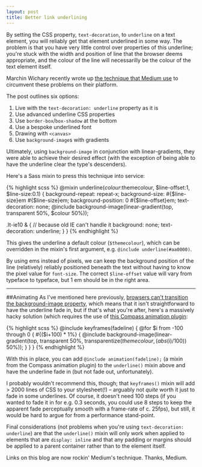 ```yaml
---
layout: post
title: Better link underlining
---
```


<p class="lead">By setting the CSS property, <code>text-decoration</code>, to <code>underline</code> on a text element, you will reliably get that element underlined in some way. The problem is that you have very little control over properties of this underline; you're stuck with the width and position of line that the browser deems appropriate, and the colour of the line will necessarilly be the colour of the text element itself.</p>

Marchin Wichary recently wrote up [the technique that Medium use](https://medium.com/p/7c03a9274f9) to circumvent these problems on their platform.

The post outlines six options:

1. Live with the `text-decoration: underline` property as it is
2. Use advanced underline CSS properties
3. Use `border-box`/`box-shadow` at the bottom
4. Use a bespoke underlined font
5. Drawing with `<canvas>`
6. Use `background-image`s with gradients

Ultimately, using `background-image` in conjunction with linear-gradients, they were able to achieve their desired effect (with the exception of being able to have the underline clear the type's descenders).

Here's a Sass mixin to press this technique into service:

{% highlight scss %}
@mixin underline($colour:$themecolour, $line-offset:1, $line-size:0.1) {
  background-repeat: repeat-x;
  background-size: #{$line-size}em #{$line-size}em;
  background-position: 0 #{$line-offset}em;
  text-decoration: none;
  @include background-image(linear-gradient(top, transparent 50%, $colour 50%));

  .lt-ie10 & { // because old IE can't handle it
    background: none;
    text-decoration: underline;
  }
}
{% endhighlight %}

This gives the underline a default colour (`$themecolour`), which can be overridden in the mixin's first argument, e.g. `@include underline(#aa0000)`.

By using ems instead of pixels, we can keep the background position of the line (relatively) reliably positioned beneath the text without having to know the pixel value for `font-size`. The correct `$line-offset` value will vary from typeface to typeface, but 1 em should be in the right area.

--------

##Animating
As I've mentioned here previously, [browsers can't transition the background-image property](/2014/02/11/transition-linear-gradients), which means that it isn't straightforward to have the underline fade in, but if that's what you're after, here's a massively hacky solution (which requires the use of [this Compass animation plugin](https://github.com/ericam/compass-animation):

{% highlight scss %}
@include keyframes(fadeline) {
  @for $i from -100 through 0 {
    #{($i+100) * 1%} { @include background-image(linear-gradient(top, transparent 50%, transparentize($themecolour, (abs($i)/100)) 50%)); }
  }
}
{% endhighlight %}

With this in place, you can add `@include animation(fadeline);` (a mixin from the Compass animation plugin) to the `underline()` mixin above and have the underline fade in (but not fade out, unfortunately).

I probably wouldn't recommend this, though; that `keyframes()` mixin will add > 2000 lines of CSS to your stylesheet(!) &ndash; arguably not *quite* worth it just to fade in some underlines. Of course, it doesn't need 100 steps (if you wanted to fade it in for e.g. 0.3 seconds, you could use 8 steps to keep the apparent fade perceptually smooth with a frame-rate of c. 25fps), but still, it would be hard to argue for from a performance stand-point.

Final considerations (not problems when you're using `text-decoration: underline`) are that the `underline()` mixin will only work when applied to elements that are `display: inline` and that any padding or margins should be applied to a parent container rather than to the element itself.

Links on this blog are now rockin' Medium's technique. Thanks, Medium.
